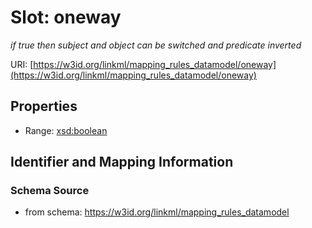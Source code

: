 # Slot: oneway
_if true then subject and object can be switched and predicate inverted_


URI: [https://w3id.org/linkml/mapping_rules_datamodel/oneway](https://w3id.org/linkml/mapping_rules_datamodel/oneway)



<!-- no inheritance hierarchy -->


## Properties

 * Range: [xsd:boolean](http://www.w3.org/2001/XMLSchema#boolean)



## Identifier and Mapping Information







### Schema Source


* from schema: https://w3id.org/linkml/mapping_rules_datamodel



